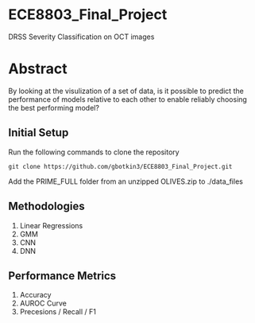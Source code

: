 # ECE8803_Final_Project
DRSS Severity Classification on OCT images

# Abstract

By looking at the visulization of a set of data, is it possible to predict the performance of models relative to each other to enable reliably choosing the best performing model?

## Initial Setup

Run the following commands to clone the repository

```
git clone https://github.com/gbotkin3/ECE8803_Final_Project.git
```

Add the PRIME_FULL folder from an unzipped OLIVES.zip to ./data_files

## Methodologies

  1. Linear Regressions
  2. GMM
  3. CNN
  4. DNN

## Performance Metrics

  1. Accuracy
  2. AUROC Curve
  3. Precesions / Recall / F1

